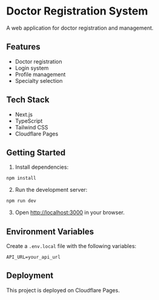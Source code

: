 # Doctor Registration System

A web application for doctor registration and management.

## Features

- Doctor registration
- Login system
- Profile management
- Specialty selection

## Tech Stack

- Next.js
- TypeScript
- Tailwind CSS
- Cloudflare Pages

## Getting Started

1. Install dependencies:
```bash
npm install
```

2. Run the development server:
```bash
npm run dev
```

3. Open [http://localhost:3000](http://localhost:3000) in your browser.

## Environment Variables

Create a `.env.local` file with the following variables:
```
API_URL=your_api_url
```

## Deployment

This project is deployed on Cloudflare Pages. 
